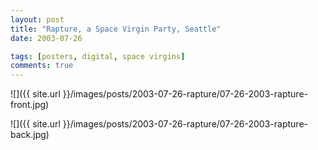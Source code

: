 ```yaml
---
layout: post
title: "Rapture, a Space Virgin Party, Seattle"
date: 2003-07-26

tags: [posters, digital, space virgins]
comments: true
---
```

![]({{ site.url }}/images/posts/2003-07-26-rapture/07-26-2003-rapture-front.jpg)

![]({{ site.url }}/images/posts/2003-07-26-rapture/07-26-2003-rapture-back.jpg)
